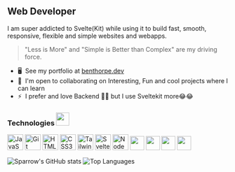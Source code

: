 Web Developer
-------------

I am super addicted to Svelte(Kit) while using it to build fast, smooth, responsive, flexible and simple websites and webapps. 
>"Less is More" and "Simple is Better than Complex" are my driving force.

* 🖥️  See my portfolio at [benthorpe.dev](https://benthorpe.vercel.app)
* 🤝  I'm open to collaborating on Interesting, Fun and cool projects where I can learn
* ⚡  I prefer and love Backend 🤪🤪 but I use Sveltekit more😂😂

### Technologies <img src = "https://media2.giphy.com/media/QssGEmpkyEOhBCb7e1/giphy.gif?cid=ecf05e47a0n3gi1bfqntqmob8g9aid1oyj2wr3ds3mg700bl&rid=giphy.gif" width="30">


<p align="left">
<!-- JavaScript -->
<img src="https://raw.githubusercontent.com/danielcranney/readme-generator/main/public/icons/skills/javascript-colored.svg" width="36" height="36" alt="JavaScript" />
<!-- Git -->
<img src="https://raw.githubusercontent.com/danielcranney/readme-generator/main/public/icons/skills/git-colored.svg" width="36" height="36" alt="Git" />
<!-- HTML-->
<img src="https://raw.githubusercontent.com/danielcranney/readme-generator/main/public/icons/skills/html5-colored.svg" width="36" height="36" alt="HTML5" />
<!-- CSS -->
<img src="https://raw.githubusercontent.com/danielcranney/readme-generator/main/public/icons/skills/css3-colored.svg" width="36" height="36" alt="CSS3" />
<!-- TailwindCSS -->
<img src="https://raw.githubusercontent.com/danielcranney/readme-generator/main/public/icons/skills/tailwindcss-colored.svg" width="36" height="36" alt="TailwindCSS" />
<!-- Svelte -->
<img src="https://raw.githubusercontent.com/danielcranney/readme-generator/main/public/icons/skills/svelte-colored.svg" width="36" height="36" alt="Svelte" />
<!-- Node -->
<img src="https://raw.githubusercontent.com/danielcranney/readme-generator/main/public/icons/skills/nodejs-colored.svg" width="36" height="36" alt="NodeJS" />
<!-- Express 
<img src="https://raw.githubusercontent.com/danielcranney/readme-generator/main/public/icons/skills/express-colored.svg" width="36" height="36" alt="Express" />
-->
<!-- MongoDB
<img src="https://raw.githubusercontent.com/danielcranney/readme-generator/main/public/icons/skills/mongodb-colored.svg" width="36" height="36" alt="MongoDB" />
-->
<!-- MySQL -->
<img width ='32px' src ='https://raw.githubusercontent.com/rahulbanerjee26/githubAboutMeGenerator/main/icons/mysql.svg'>
<!-- Netlify -->
<img width ='32px' src ='https://raw.githubusercontent.com/rahulbanerjee26/githubAboutMeGenerator/main/icons/netlify.svg'>
<!-- Vercel -->
<img width ='32px' src ='https://raw.githubusercontent.com/rahulbanerjee26/githubAboutMeGenerator/main/icons/vercel-dark.svg'>
<!-- SQLite -->
<img width ='32px' src ='https://raw.githubusercontent.com/rahulbanerjee26/githubAboutMeGenerator/main/icons/sqlite.svg'>
</p>


<div>
<img src="https://github-readme-stats.vercel.app/api?username=sparrowsl&count_private=true&show_icons=true&theme=material-palenight" alt="Sparrow's GitHub stats" />

<img src="https://github-readme-stats.vercel.app/api/top-langs/?username=sparrowsl&theme=material-palenight&layout=compact&langs_count=6" alt="Top Languages"/>
</div>
